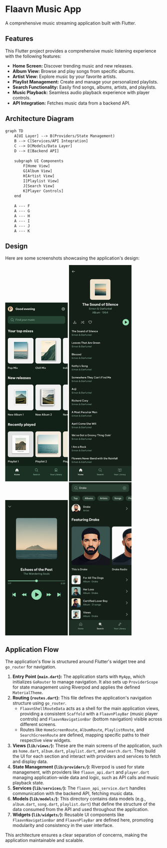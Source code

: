 # Flaavn Music App

A comprehensive music streaming application built with Flutter.

## Features

This Flutter project provides a comprehensive music listening experience with the following features:

- **Home Screen:** Discover trending music and new releases.
- **Album View:** Browse and play songs from specific albums.
- **Artist View:** Explore music by your favorite artists.
- **Playlist Management:** Create and manage your personalized playlists.
- **Search Functionality:** Easily find songs, albums, artists, and playlists.
- **Music Playback:** Seamless audio playback experience with player controls.
- **API Integration:** Fetches music data from a backend API.

## Architecture Diagram

```mermaid
graph TD
    A[UI Layer] --> B(Providers/State Management)
    B --> C[Services/API Integration]
    C --> D[Models/Data Layer]
    D --> E[Backend API]

    subgraph UI Components
        F[Home View]
        G[Album View]
        H[Artist View]
        I[Playlist View]
        J[Search View]
        K[Player Controls]
    end

    A --- F
    A --- G
    A --- H
    A --- I
    A --- J
    A --- K
```

## Design

Here are some screenshots showcasing the application's design:

<img src="design/home.png" alt="Home Screen" width="200"> <img src="design/album.png" alt="Album View" width="200"> <img src="design/player.png" alt="Player" width="200"> <img src="design/search.png" alt="Search" width="200">

## Application Flow

The application's flow is structured around Flutter's widget tree and `go_router` for navigation.

1.  **Entry Point (`main.dart`):** The application starts with `MyApp`, which initializes `GoRouter` to manage navigation. It also sets up `ProviderScope` for state management using Riverpod and applies the defined `MaterialTheme`.
2.  **Routing (`routes.dart`):** This file defines the application's navigation structure using `go_router`.
    *   `FlaavnShellRouteData` acts as a shell for the main application views, providing a consistent `Scaffold` with a `FlaavnPlayBar` (music player controls) and `FlaavnNavigationBar` (bottom navigation) visible across different screens.
    *   Routes like `HomeScreenRoute`, `AlbumRoute`, `PlaylistRoute`, and `SearchScreenRoute` are defined, mapping specific paths to their respective view widgets.
3.  **Views (`lib/views/`):** These are the main screens of the application, such as `home.dart`, `album.dart`, `playlist.dart`, and `search.dart`. They build the UI for each section and interact with providers and services to fetch and display data.
4.  **State Management (`lib/providers/`):** Riverpod is used for state management, with providers like `flaavn_api.dart` and `player.dart` managing application-wide data and logic, such as API calls and music playback state.
5.  **Services (`lib/services/`):** The `flaavn_api_service.dart` handles communication with the backend API, fetching music data.
6.  **Models (`lib/models/`):** This directory contains data models (e.g., `album.dart`, `song.dart`, `playlist.dart`) that define the structure of the data consumed from the API and used throughout the application.
7.  **Widgets (`lib/widgets/`):** Reusable UI components like `FlaavnNavigationBar` and `FlaavnPlayBar` are defined here, promoting modularity and consistency in the user interface.

This architecture ensures a clear separation of concerns, making the application maintainable and scalable.
